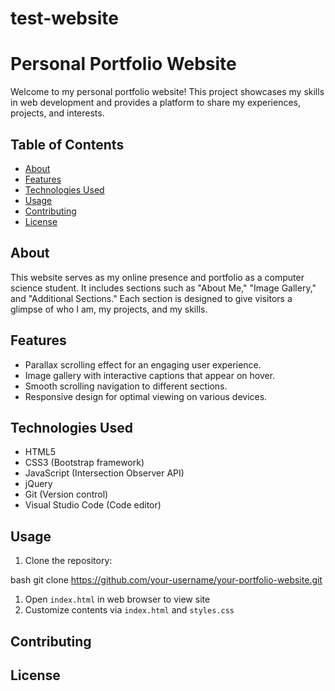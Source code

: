 # test-website

# Personal Portfolio Website

Welcome to my personal portfolio website! This project showcases my skills in web development and provides a platform to share my experiences, projects, and interests.

## Table of Contents

- [About](#about)
- [Features](#features)
- [Technologies Used](#technologies-used)
- [Usage](#usage)
- [Contributing](#contributing)
- [License](#license)

## About

This website serves as my online presence and portfolio as a computer science student. It includes sections such as "About Me," "Image Gallery," and "Additional Sections." Each section is designed to give visitors a glimpse of who I am, my projects, and my skills.

## Features

- Parallax scrolling effect for an engaging user experience.
- Image gallery with interactive captions that appear on hover.
- Smooth scrolling navigation to different sections.
- Responsive design for optimal viewing on various devices.

## Technologies Used

- HTML5
- CSS3 (Bootstrap framework)
- JavaScript (Intersection Observer API)
- jQuery
- Git (Version control)
- Visual Studio Code (Code editor)

## Usage

1. Clone the repository:

bash
git clone https://github.com/your-username/your-portfolio-website.git

1. Open `index.html` in web browser to view site
2. Customize contents via `index.html` and `styles.css`

## Contributing

## License
